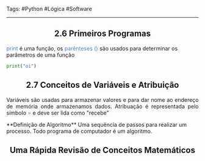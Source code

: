 Tags: #Python #Lógica #Software

___
## <center>  2.6 Primeiros Programas</center>
<font color="#4f81bd">print</font> é uma função, os <font color="#4f81bd">parênteses ()</font> são usados para determinar os parâmetros de uma função

```python
print("oi")
```

## <center>2.7 Conceitos de Variáveis e Atribuição</center>
<p align="justify">Variáveis são usadas para armazenar valores e para dar nome ao endereço de memória onde armazenamos dados.
Atribuação é representada pelo símbolo <font color="#4f81bd">=</font> e deve ser lida como "recebe"</p>
**Definição de Algoritmo**
Uma sequência de passos para realizar um processo. Todo programa de computador é um algoritmo.

## <center>Uma Rápida Revisão de Conceitos Matemáticos</center>
